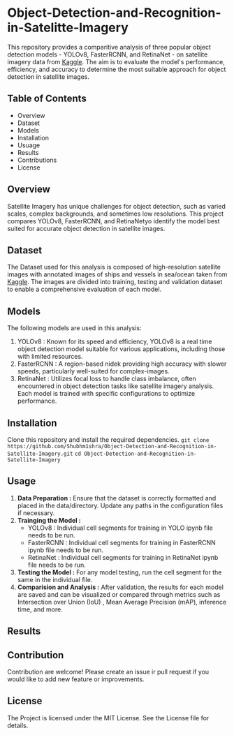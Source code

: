 # Object-Detection-and-Recognition-in-Satelitte-Imagery

This repository provides a comparitive analysis of three popular object detection models - YOLOv8, FasterRCNN, and RetinaNet - on satellite imagery data from [Kaggle](https://www.kaggle.com/datasets/siddharthkumarsah/ships-in-aerial-images). The aim is to evaluate the model's performance, efficiency, and accuracy to determine the most suitable approach for object detection in satellite images.

## Table of Contents
* Overview
* Dataset
* Models
* Installation
* Usuage
* Results
* Contributions
* License

## Overview
Satellite Imagery has unique challenges for object detection, such as varied scales, complex backgrounds, and sometimes low resolutions. This project compares YOLOv8, FasterRCNN, and RetinaNetyo identify the model best suited for accurate object detection in satellite images.

## Dataset
The Dataset used for this analysis is composed of high-resolution satellite images with annotated images of ships and vessels in sea/ocean taken from [Kaggle](https://www.kaggle.com/datasets/siddharthkumarsah/ships-in-aerial-images). The images are divided into training, testing and validation dataset to enable a comprehensive evaluation of each model.

## Models
The following models are used in this analysis:
1. YOLOv8 : Known for its speed and efficiency, YOLOv8 is a real time object detection model suitable for various applications, including those with limited resources.
2. FasterRCNN : A region-based nidek providing high accuracy with slower speeds, particularly well-suited for complex-images.
3. RetinaNet : Utilizes focal loss to handle class imbalance, often encountered in object detection tasks like satellite imagery analysis.
Each model is trained with specific configurations to optimize performance.

## Installation
Clone this repository and install the required dependencies.
`git clone https://github.com/Shubhm1shra/Object-Detection-and-Recognition-in-Satellite-Imagery.git`
`cd Object-Detection-and-Recognition-in-Satellite-Imagery`
## Usage
1. **Data Preparation :** Ensure that the dataset is correctly formatted and placed in the data/directory. Update any paths in the configuration files if necessary.
2. **Trainging the Model :**
    * YOLOv8 : Individual cell segments for training  in YOLO ipynb file needs to be run.
    * FasterRCNN : Individual cell segments for training  in FasterRCNN ipynb file needs to be run.
    * RetinaNet : Individual cell segments for training  in RetinaNet ipynb file needs to be run.
3. **Testing the Model :** For any model testing, run the cell segment for the same in the individual file.
4. **Comparision and Analysis :** After validation, the results for each model are saved and can be visualized or compared through metrics such as Intersection over Union (IoU) , Mean Average Precision (mAP), inference time, and more.
## Results
## Contribution
Contribution are welcome! Please create an issue ir pull request if you would like to add new feature or improvements.
## License
The Project is licensed under the MIT License. See the License file for details.
